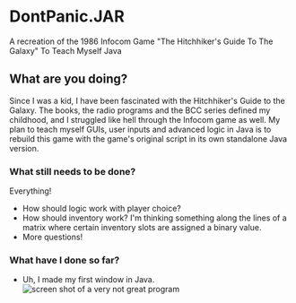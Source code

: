 # DontPanic.JAR
A recreation of the 1986 Infocom Game "The Hitchhiker's Guide To The Galaxy" To Teach Myself Java

## What are you doing?

Since I was a kid, I have been fascinated with the Hitchhiker's Guide to the Galaxy. The books, the radio programs and the BCC series defined my childhood, and I struggled like hell through the Infocom game as well. My plan to teach myself GUIs, user inputs and advanced logic in Java is to rebuild this game with the game's original script in its own standalone Java version.

### What still needs to be done?

Everything!
* How should logic work with player choice?
* How should inventory work?
     I'm thinking something along the lines of a matrix where certain inventory slots are assigned a binary value.
* More questions!

### What have I done so far?
* Uh, I made my first window in Java.
![screen shot of a very not great program](http://hirealsuch.com/images/Screen%20Shot%202019-10-31%20at%202.36.54%20PM.png)
